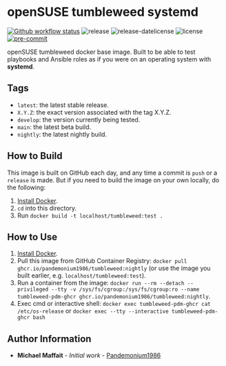 # openSUSE tumbleweed systemd

[![Github workflow status](https://github.com/Pandemonium1986/docker-tumbleweed/actions/workflows/docker.yml/badge.svg?branch=main)](https://github.com/Pandemonium1986/docker-tumbleweed/actions/workflows/docker.yml)
![release](https://img.shields.io/github/release/Pandemonium1986/docker-tumbleweed)
![release-datelicense](https://img.shields.io/github/release-date/Pandemonium1986/docker-tumbleweed)
![license](https://img.shields.io/github/license/Pandemonium1986/docker-tumbleweed)
[![pre-commit](https://img.shields.io/badge/pre--commit-enabled-brightgreen?logo=pre-commit&logoColor=white)](https://github.com/pre-commit/pre-commit)

openSUSE tumbleweed docker base image. Built to be able to test playbooks and Ansible roles as if you were on an operating system with **systemd**.

## Tags

- `latest`: the latest stable release.
- `X.Y.Z`: the exact version associated with the tag X.Y.Z.
- `develop`: the version currently being tested.
- `main`: the latest beta build.
- `nightly`: the latest nightly build.

## How to Build

This image is built on GitHub each day, and any time a commit is `push` or a `release` is made. But if you need to build the image on your own locally, do the following:

1. [Install Docker](https://docs.docker.com/engine/installation/).
2. `cd` into this directory.
3. Run `docker build -t localhost/tumbleweed:test .`

## How to Use

1. [Install Docker](https://docs.docker.com/engine/installation/).
2. Pull this image from GitHub Container Registry: `docker pull ghcr.io/pandemonium1986/tumbleweed:nightly` (or use the image you built earlier, e.g. `localhost/tumbleweed:test`).
3. Run a container from the image: `docker run --rm --detach --privileged --tty -v /sys/fs/cgroup:/sys/fs/cgroup:ro --name tumbleweed-pdm-ghcr ghcr.io/pandemonium1986/tumbleweed:nightly`.
4. Exec cmd or interactive shell: `docker exec tumbleweed-pdm-ghcr cat /etc/os-release` or `docker exec --tty --interactive tumbleweed-pdm-ghcr bash`

## Author Information

- **Michael Maffait** - _Initial work_ - [Pandemonium1986](https://github.com/Pandemonium1986)
